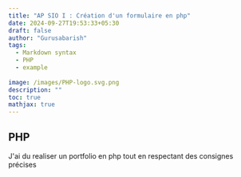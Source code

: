 ```yaml
---
title: "AP SIO I : Création d'un formulaire en php"
date: 2024-09-27T19:53:33+05:30
draft: false
author: "Gurusabarish"
tags:
  - Markdown syntax
  - PHP
  - example
  
image: /images/PHP-logo.svg.png
description: ""
toc: true
mathjax: true
---
```


## PHP

J'ai du realiser un portfolio en php tout en respectant des consignes précises

